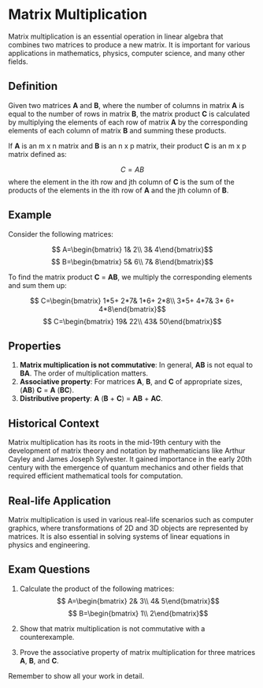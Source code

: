 # Matrix Multiplication

Matrix multiplication is an essential operation in linear algebra that combines two matrices to produce a new matrix. It is important for various applications in mathematics, physics, computer science, and many other fields.

## Definition

Given two matrices **A** and **B**, where the number of columns in matrix **A** is equal to the number of rows in matrix **B**, the matrix product **C** is calculated by multiplying the elements of each row of matrix **A** by the corresponding elements of each column of matrix **B** and summing these products.

If **A** is an m x n matrix and **B** is an n x p matrix, their product **C** is an m x p matrix defined as:

$$ C= AB$$
where the element in the ith row and jth column of **C** is the sum of the products of the elements in the ith row of **A** and the jth column of **B**.

## Example

Consider the following matrices:

$$ A=\begin{bmatrix} 1& 2\\ 3& 4\end{bmatrix}$$
$$ B=\begin{bmatrix} 5& 6\\ 7& 8\end{bmatrix}$$

To find the matrix product **C** = **AB**, we multiply the corresponding elements and sum them up:

$$ C=\begin{bmatrix} 1*5+ 2*7& 1*6+ 2*8\\ 3*5+ 4*7& 3* 6+ 4*8\end{bmatrix}$$
$$ C=\begin{bmatrix} 19& 22\\ 43& 50\end{bmatrix}$$

## Properties

1. **Matrix multiplication is not commutative**: In general, **AB** is not equal to **BA**. The order of multiplication matters.
2. **Associative property**: For matrices **A**, **B**, and **C** of appropriate sizes, (**AB**) **C** = **A** (**BC**).
3. **Distributive property**: **A** (**B** + **C**) = **AB** + **AC**.

## Historical Context

Matrix multiplication has its roots in the mid-19th century with the development of matrix theory and notation by mathematicians like Arthur Cayley and James Joseph Sylvester. It gained importance in the early 20th century with the emergence of quantum mechanics and other fields that required efficient mathematical tools for computation.

## Real-life Application

Matrix multiplication is used in various real-life scenarios such as computer graphics, where transformations of 2D and 3D objects are represented by matrices. It is also essential in solving systems of linear equations in physics and engineering.

## Exam Questions

1. Calculate the product of the following matrices:
$$ A=\begin{bmatrix} 2& 3\\ 4& 5\end{bmatrix}$$
$$ B=\begin{bmatrix} 1\\ 2\end{bmatrix}$$

2. Show that matrix multiplication is not commutative with a counterexample.

3. Prove the associative property of matrix multiplication for three matrices **A**, **B**, and **C**.

Remember to show all your work in detail.